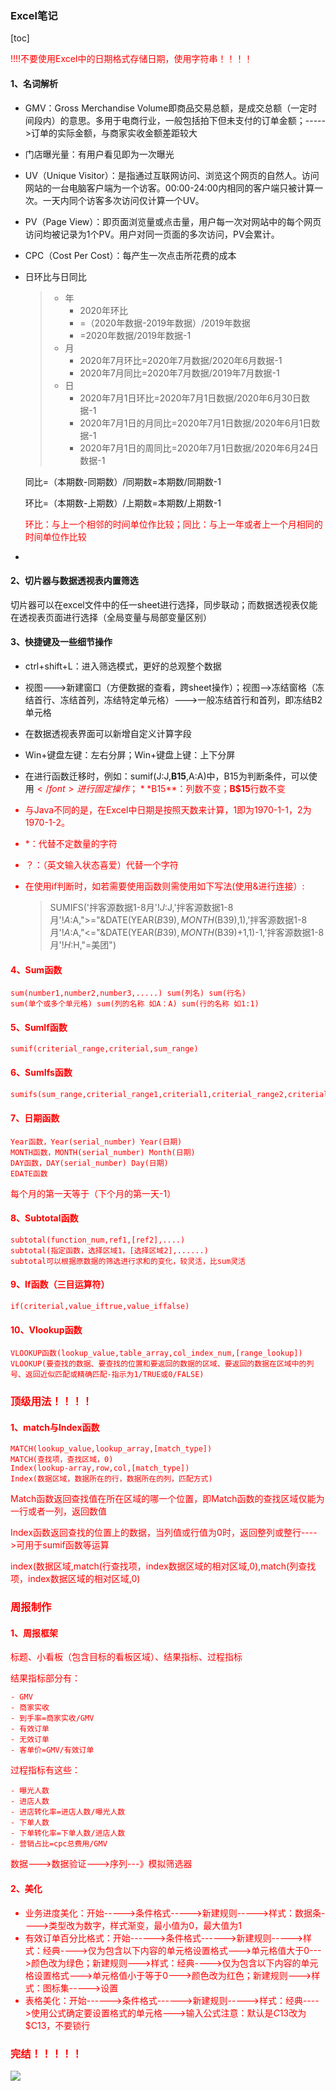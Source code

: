 ### Excel笔记

[toc]

<font color=red>!!!!不要使用Excel中的日期格式存储日期，使用字符串！！！！</font>

#### 1、名词解析

- GMV：Gross Merchandise Volume即商品交易总额，是成交总额（一定时间段内）的意思。多用于电商行业，一般包括拍下但未支付的订单金额；----->订单的实际金额，与商家实收金额差距较大

- 门店曝光量：有用户看见即为一次曝光

- UV（Unique Visitor）：是指通过互联网访问、浏览这个网页的自然人。访问网站的一台电脑客户端为一个访客。00:00-24:00内相同的客户端只被计算一次。一天内同个访客多次访问仅计算一个UV。

- PV（Page View）：即页面浏览量或点击量，用户每一次对网站中的每个网页访问均被记录为1个PV。用户对同一页面的多次访问，PV会累计。

- CPC（Cost Per Cost）：每产生一次点击所花费的成本

- 日环比与日同比

  > - 年
  >   - 2020年环比
  >   - =（2020年数据-2019年数据）/2019年数据
  >   - =2020年数据/2019年数据-1
  > - 月
  >   - 2020年7月环比=2020年7月数据/2020年6月数据-1
  >   - 2020年7月同比=2020年7月数据/2019年7月数据-1
  > - 日
  >   - 2020年7月1日环比=2020年7月1日数据/2020年6月30日数据-1
  >   - 2020年7月1日的月同比=2020年7月1日数据/2020年6月1日数据-1
  >   - 2020年7月1日的周同比=2020年7月1日数据/2020年6月24日数据-1

  同比=（本期数-同期数）/同期数=本期数/同期数-1

  环比=（本期数-上期数）/上期数=本期数/上期数-1

  <font color=red>环比：与上一个相邻的时间单位作比较；同比：与上一年或者上一个月相同的时间单位作比较</font>

- 

#### 2、切片器与数据透视表内置筛选

切片器可以在excel文件中的任一sheet进行选择，同步联动；而数据透视表仅能在透视表页面进行选择（全局变量与局部变量区别）

#### 3、快捷键及一些细节操作

- ctrl+shift+L：进入筛选模式，更好的总观整个数据

- 视图--->新建窗口（方便数据的查看，跨sheet操作）；视图-->冻结窗格（冻结首行、冻结首列，冻结特定单元格）--->一般冻结首行和首列，即冻结B2单元格

- 在数据透视表界面可以新增自定义计算字段

- Win+键盘左键：左右分屏；Win+键盘上键：上下分屏

- 在进行函数迁移时，例如：sumif(J:J,**B15**,A:A)中，B15为判断条件，可以使用<font color=red>$</font>进行固定操作；**$B15**：列数不变；**B$15**行数不变

- 与Java不同的是，在Excel中日期是按照天数来计算，1即为1970-1-1，2为1970-1-2。

- *：代替不定数量的字符

- <font color=red>？</font>：（英文输入状态喜爱）代替一个字符

- <font color=red>在使用if判断时，如若需要使用函数则需使用如下写法(使用&进行连接）:</font>

  >SUMIFS('拌客源数据1-8月'!$J:$J,'拌客源数据1-8月'!$A:$A,">="&DATE(YEAR($B39),MONTH($B39),1),'拌客源数据1-8月'!$A:$A,"<="&DATE(YEAR($B39),MONTH($B39)+1,1)-1,'拌客源数据1-8月'!$H:$H,"=美团")

#### 4、Sum函数

```
sum(number1,number2,number3,.....) sum(列名) sum(行名)
sum(单个或多个单元格) sum(列的名称 如A：A) sum(行的名称 如1:1)
```

#### 5、SumIf函数

```
sumif(criterial_range,criterial,sum_range)
```

#### 6、SumIfs函数

```e
sumifs(sum_range,criterial_range1,criterial1,criterial_range2,criterial2,.....)
```

#### 7、日期函数

```
Year函数，Year(serial_number) Year(日期)
MONTH函数，MONTH(serial_number) Month(日期)
DAY函数，DAY(serial_number) Day(日期)
EDATE函数
```

每个月的第一天等于（下个月的第一天-1）

#### 8、Subtotal函数

```
subtotal(function_num,ref1,[ref2],....)
subtotal(指定函数，选择区域1，[选择区域2],......)
subtotal可以根据原数据的筛选进行求和的变化，较灵活，比sum灵活
```

#### 9、If函数（三目运算符）

```
if(criterial,value_iftrue,value_iffalse)
```

#### 10、Vlookup函数

```
VLOOKUP函数(lookup_value,table_array,col_index_num,[range_lookup])
VLOOKUP(要查找的数据、要查找的位置和要返回的数据的区域、要返回的数据在区域中的列号、返回近似匹配或精确匹配-指示为1/TRUE或0/FALSE)
```

### 顶级用法！！！！

#### 1、match与Index函数

```
MATCH(lookup_value,lookup_array,[match_type])
MATCH(查找项，查找区域，0)
Index(lookup-array,row,col,[match_type])
Index(数据区域，数据所在的行，数据所在的列，匹配方式)
```

Match函数返回查找值在所在区域的哪一个位置，即Match函数的查找区域仅能为一行或者一列，返回数值

Index函数返回查找的位置上的数据，当列值或行值为0时，返回整列或整行---->可用于sumif函数等运算

<font color=red>index(数据区域,match(行查找项，index数据区域的相对区域,0),match(列查找项，index数据区域的相对区域,0)</font>

### 周报制作

#### 1、周报框架

标题、小看板（包含目标的看板区域）、结果指标、过程指标

结果指标部分有：

```
- GMV
- 商家实收
- 到手率=商家实收/GMV
- 有效订单
- 无效订单
- 客单价=GMV/有效订单
```

过程指标有这些：

```
- 曝光人数
- 进店人数
- 进店转化率=进店人数/曝光人数
- 下单人数
- 下单转化率=下单人数/进店人数
- 营销占比=cpc总费用/GMV
```

数据--->数据验证--->序列---》模拟筛选器

#### 2、美化

- 业务进度美化：开始----->条件格式----->新建规则----->样式：数据条---->类型改为数字，样式渐变，最小值为0，最大值为1
- 有效订单百分比格式：开始------>条件格式------>新建规则----->样式：经典---->仅为包含以下内容的单元格设置格式--->单元格值大于0--->颜色改为绿色；新建规则--->样式：经典---->仅为包含以下内容的单元格设置格式--->单元格值小于等于0--->颜色改为红色；新建规则--->样式：图标集----->设置
- 表格美化：开始------>条件格式------>新建规则----->样式：经典---->使用公式确定要设置格式的单元格--->输入公式<font color=red>注意：默认是$C$13改为$C13，不要锁行</font>

### 完结！！！！！

![](../Assets/报表截图.png)

